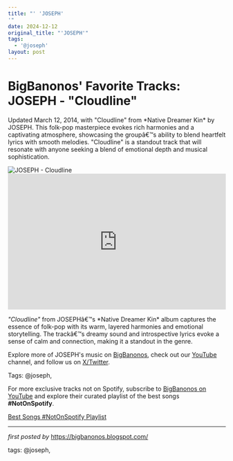 ```yaml
---
title: "' 'JOSEPH'
'"
date: 2024-12-12
original_title: "'JOSEPH'"
tags:
  - '@joseph'
layout: post
---
```

<!-- Post Title -->
<h1 >BigBanonos' Favorite Tracks: JOSEPH - "Cloudline"</h1> <!-- Introductory Text -->
<p >Updated March 12, 2014, with "Cloudline" from *Native Dreamer Kin* by JOSEPH. This folk-pop masterpiece evokes rich harmonies and a captivating atmosphere, showcasing the groupâ€™s ability to blend heartfelt lyrics with smooth melodies. "Cloudline" is a standout track that will resonate with anyone seeking a blend of emotional depth and musical sophistication.</p> <!-- Featured Image -->
<div > <img src="https://i.scdn.co/image/ab67616d0000b27353fe363446cab8ece650892b" alt="JOSEPH - Cloudline" />
</div> <!-- YouTube Video Embed -->
<div > <iframe width="100%" height="315" src="https://www.youtube.com/embed/WA32E7ECjWw" title="JOSEPH | Cloudline" frameborder="0" allow="accelerometer; autoplay; clipboard-write; encrypted-media; gyroscope; picture-in-picture; web-share" referrerpolicy="strict-origin-when-cross-origin" allowfullscreen></iframe>
</div> <!-- Song Information -->
<div > <p><em>"Cloudline"</em> from JOSEPHâ€™s *Native Dreamer Kin* album captures the essence of folk-pop with its warm, layered harmonies and emotional storytelling. The trackâ€™s dreamy sound and introspective lyrics evoke a sense of calm and connection, making it a standout in the genre.</p>
</div> <!-- Footer Links -->
<div > <p>Explore more of JOSEPH's music on <a href="https://bigbanonos.blogspot.com/" target="_blank">BigBanonos</a>, check out our <a href="https://www.youtube.com/@BigBanonos" target="_blank">YouTube</a> channel, and follow us on <a href="https://x.com/bigbanonos" target="_blank">X/Twitter</a>.</p>
</div> <!-- Tags -->
<p >Tags: @joseph,</p>


<!--Subscribe and Playlist Links-->
<div>
    <p>For more exclusive tracks not on Spotify, subscribe to <a href="https://www.youtube.com/@BigBanonos" target="_blank">BigBanonos on YouTube</a> and explore their curated playlist of the best songs <strong>#NotOnSpotify</strong>.</p>
    <p><a href="https://www.youtube.com/playlist?list=PLtuNtuTatqI0kFahUCbtbfenC_ET5O_tr" target="_blank">Best Songs #NotOnSpotify Playlist<br /></a></p></div>

<hr />

<p><em>first posted by</em> <a href="https://bigbanonos.blogspot.com/" rel="noopener" target="_new">https://bigbanonos.blogspot.com/</a></p>

<p>tags: @joseph,</p>
